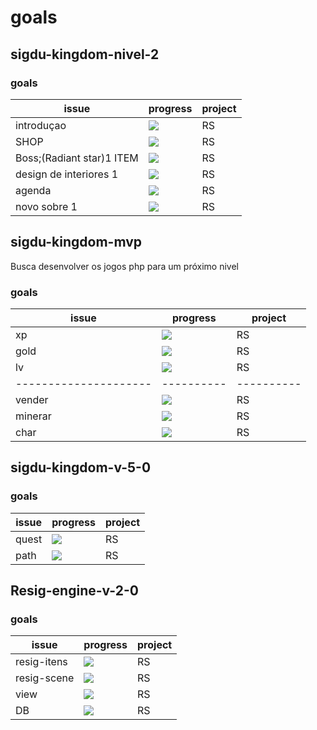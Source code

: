 
# goals 

## sigdu-kingdom-nivel-2

### goals 
|  issue                |       progress   |  project   |
| --------------------- | ---------- | ---------- |
| introduçao     | ![](https://us-central1-progress-markdown.cloudfunctions.net/progress/3)             |  RS      |
| SHOP     | ![](https://us-central1-progress-markdown.cloudfunctions.net/progress/0)             |  RS     |
| Boss;(Radiant star)1 ITEM | ![](https://us-central1-progress-markdown.cloudfunctions.net/progress/30)            |  RS     |
| design de interiores 1 | ![](https://us-central1-progress-markdown.cloudfunctions.net/progress/0)           |  RS     |
| agenda | ![](https://us-central1-progress-markdown.cloudfunctions.net/progress/0)           |  RS     |
| novo sobre 1 | ![](https://us-central1-progress-markdown.cloudfunctions.net/progress/0)           |  RS     |


## sigdu-kingdom-mvp
Busca desenvolver os jogos php para um próximo nivel   

### goals 
|  issue                |       progress   |  project   |
| --------------------- | ---------- | ---------- |
| xp     | ![](https://us-central1-progress-markdown.cloudfunctions.net/progress/100)             |  RS      |
| gold     | ![](https://us-central1-progress-markdown.cloudfunctions.net/progress/100)             |  RS     |
| lv | ![](https://us-central1-progress-markdown.cloudfunctions.net/progress/100)            |  RS     |
| --------------------- | ---------- | ---------- |
| vender    | ![](https://us-central1-progress-markdown.cloudfunctions.net/progress/100)             |  RS      |
| minerar    | ![](https://us-central1-progress-markdown.cloudfunctions.net/progress/100)             |  RS     |
| char  | ![](https://us-central1-progress-markdown.cloudfunctions.net/progress/100)           |  RS     |

## sigdu-kingdom-v-5-0

### goals 
|  issue                |       progress   |  project   |
| --------------------- | ---------- | ---------- |
| quest | ![](https://us-central1-progress-markdown.cloudfunctions.net/progress/50)            |  RS     |
| path  | ![](https://us-central1-progress-markdown.cloudfunctions.net/progress/50)           |  RS     |

## Resig-engine-v-2-0

### goals 
|  issue                |       progress   |  project   |
| --------------------- | ---------- | ---------- |
| resig-itens     | ![](https://us-central1-progress-markdown.cloudfunctions.net/progress/0)             |  RS      |
| resig-scene     | ![](https://us-central1-progress-markdown.cloudfunctions.net/progress/0)             |  RS     |
| view  | ![](https://us-central1-progress-markdown.cloudfunctions.net/progress/0)             |  RS     |
| DB  | ![](https://us-central1-progress-markdown.cloudfunctions.net/progress/0)            |  RS     |
